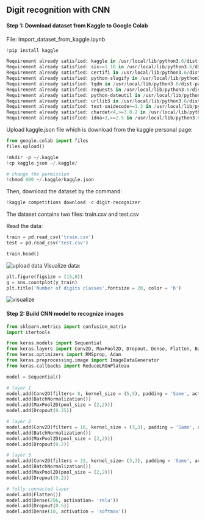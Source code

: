## Digit recognition with CNN

#### Step 1: Download dataset from Kaggle to Google Colab 
File: Import_dataset_from_kaggle.ipynb 

```python
!pip install kaggle 

Requirement already satisfied: kaggle in /usr/local/lib/python3.6/dist-packages (1.5.10)
Requirement already satisfied: six>=1.10 in /usr/local/lib/python3.6/dist-packages (from kaggle) (1.15.0)
Requirement already satisfied: certifi in /usr/local/lib/python3.6/dist-packages (from kaggle) (2020.12.5)
Requirement already satisfied: python-slugify in /usr/local/lib/python3.6/dist-packages (from kaggle) (4.0.1)
Requirement already satisfied: tqdm in /usr/local/lib/python3.6/dist-packages (from kaggle) (4.41.1)
Requirement already satisfied: requests in /usr/local/lib/python3.6/dist-packages (from kaggle) (2.23.0)
Requirement already satisfied: python-dateutil in /usr/local/lib/python3.6/dist-packages (from kaggle) (2.8.1)
Requirement already satisfied: urllib3 in /usr/local/lib/python3.6/dist-packages (from kaggle) (1.24.3)
Requirement already satisfied: text-unidecode>=1.3 in /usr/local/lib/python3.6/dist-packages (from python-slugify->kaggle) (1.3)
Requirement already satisfied: chardet<4,>=3.0.2 in /usr/local/lib/python3.6/dist-packages (from requests->kaggle) (3.0.4)
Requirement already satisfied: idna<3,>=2.5 in /usr/local/lib/python3.6/dist-packages (from requests->kaggle) (2.10)

```
Upload kaggle.json file which is download from the kaggle personal page: 

```python
from google.colab import files
files.upload()

!mkdir -p ~/.kaggle
!cp kaggle.json ~/.kaggle/

# change the permission
!chmod 600 ~/.kaggle/kaggle.json

```
Then, download the dataset by the command: 

```python 
!kaggle competitions download -c digit-recognizer
```
The dataset contains two files: train.csv and test.csv

Read the data:

```python 
train = pd.read_csv('train.csv')
test = pd.read_csv('test.csv')

train.head()
 ```
 ![upload data](https://user-images.githubusercontent.com/69978820/106286831-6237f800-6246-11eb-8100-2669b2f7b37a.png)
Visualize data: 
```python 
plt.figure(figsize = (15,8))
g = sns.countplot(y_train)
plt.title('Number of digits classes',fontsize = 20, color = 'b')
```
![visualize](https://user-images.githubusercontent.com/69978820/106287350-f86c1e00-6246-11eb-8565-026d9e464511.png)


#### Step 2: Build CNN model to recognize images 
```python 
from sklearn.metrics import confusion_matrix
import itertools

from keras.models import Sequential
from keras.layers import Conv2D, MaxPool2D, Dropout, Dense, Flatten, BatchNormalization
from keras.optimizers import RMSprop, Adam
from keras.preprocessing.image import ImageDataGenerator
from keras.callbacks import ReduceLROnPlateau

model = Sequential()

# layer 1
model.add(Conv2D(filters= 8, kernel_size = (5,5), padding = 'Same', activation = 'relu', input_shape = (28,28,1)))
model.add(BatchNormalization())
model.add(MaxPool2D(pool_size = (2,2)))
model.add(Dropout(0.25))

# layer 2
model.add(Conv2D(filters = 16, kernel_size = (3,3), padding = 'Same', activation = 'relu'))
model.add(BatchNormalization())
model.add(MaxPool2D(pool_size = (2,2)))
model.add(Dropout(0.2))

# layer 3
model.add(Conv2D(filters = 32, kernel_size= (3,3), padding = 'Same', activation = 'relu'))
model.add(BatchNormalization())
model.add(MaxPool2D(pool_size = (2,2)))
model.add(Dropout(0.2))

# fully connected layer 
model.add(Flatten())
model.add(Dense(256, activation= 'relu'))
model.add(Dropout(0.5))
model.add(Dense(10, activation = 'softmax'))




